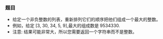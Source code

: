 ### 题目
* 给定一个非负整数的列表，重新排列它们的顺序把他们组成一个最大的整数。
* 例如，给定 [3, 30, 34, 5, 9],最大的组成数是 9534330.
* 注意: 结果可能非常大，所以您需要返回一个字符串而不是整数。